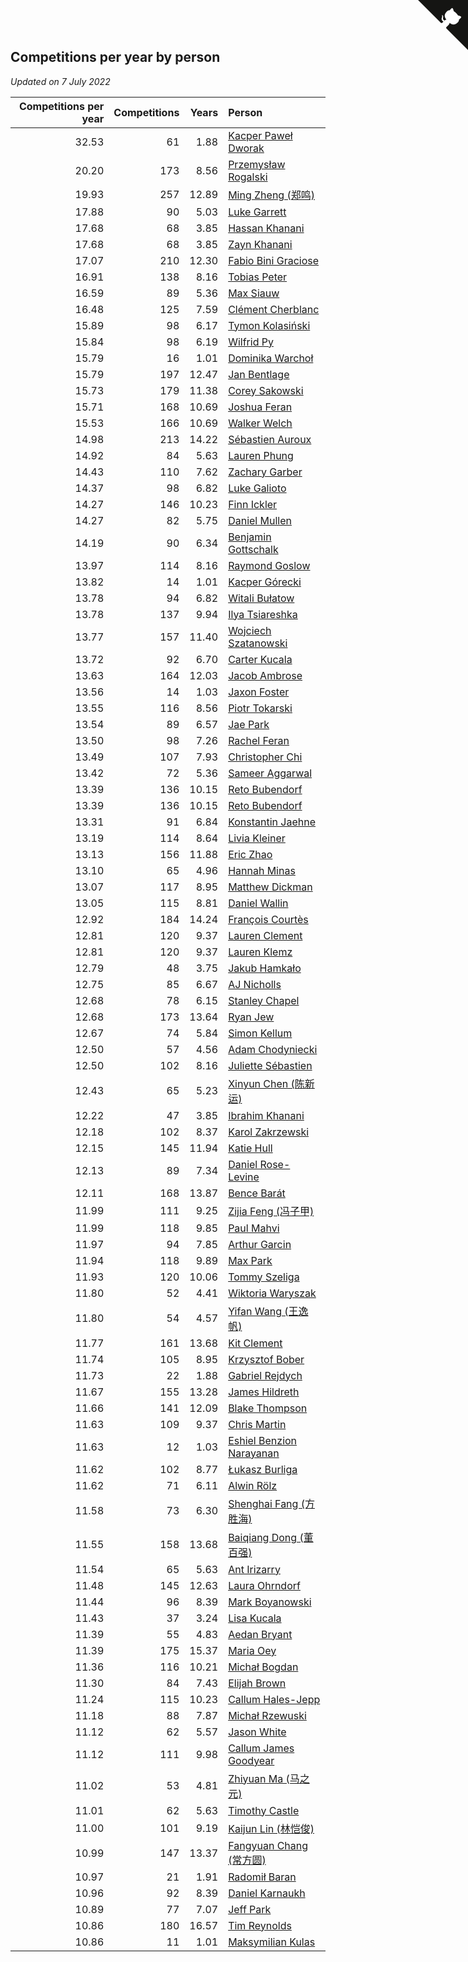 ## Competitions per year by person

*Updated on  7 July 2022*

| Competitions per year | Competitions | Years | Person |
| ---: | ---: | ---: | :--- |
| 32.53 | 61 | 1.88 | [Kacper Paweł Dworak](https://www.worldcubeassociation.org/persons/2020DWOR01) |
| 20.20 | 173 | 8.56 | [Przemysław Rogalski](https://www.worldcubeassociation.org/persons/2013ROGA02) |
| 19.93 | 257 | 12.89 | [Ming Zheng (郑鸣)](https://www.worldcubeassociation.org/persons/2009ZHEN11) |
| 17.88 | 90 | 5.03 | [Luke Garrett](https://www.worldcubeassociation.org/persons/2017GARR05) |
| 17.68 | 68 | 3.85 | [Hassan Khanani](https://www.worldcubeassociation.org/persons/2018KHAN26) |
| 17.68 | 68 | 3.85 | [Zayn Khanani](https://www.worldcubeassociation.org/persons/2018KHAN28) |
| 17.07 | 210 | 12.30 | [Fabio Bini Graciose](https://www.worldcubeassociation.org/persons/2010GRAC02) |
| 16.91 | 138 | 8.16 | [Tobias Peter](https://www.worldcubeassociation.org/persons/2014PETE03) |
| 16.59 | 89 | 5.36 | [Max Siauw](https://www.worldcubeassociation.org/persons/2017SIAU02) |
| 16.48 | 125 | 7.59 | [Clément Cherblanc](https://www.worldcubeassociation.org/persons/2014CHER05) |
| 15.89 | 98 | 6.17 | [Tymon Kolasiński](https://www.worldcubeassociation.org/persons/2016KOLA02) |
| 15.84 | 98 | 6.19 | [Wilfrid Py](https://www.worldcubeassociation.org/persons/2016PYWI01) |
| 15.79 | 16 | 1.01 | [Dominika Warchoł](https://www.worldcubeassociation.org/persons/2021WARC01) |
| 15.79 | 197 | 12.47 | [Jan Bentlage](https://www.worldcubeassociation.org/persons/2010BENT01) |
| 15.73 | 179 | 11.38 | [Corey Sakowski](https://www.worldcubeassociation.org/persons/2011SAKO01) |
| 15.71 | 168 | 10.69 | [Joshua Feran](https://www.worldcubeassociation.org/persons/2011FERA01) |
| 15.53 | 166 | 10.69 | [Walker Welch](https://www.worldcubeassociation.org/persons/2011WELC01) |
| 14.98 | 213 | 14.22 | [Sébastien Auroux](https://www.worldcubeassociation.org/persons/2008AURO01) |
| 14.92 | 84 | 5.63 | [Lauren Phung](https://www.worldcubeassociation.org/persons/2016PHUN02) |
| 14.43 | 110 | 7.62 | [Zachary Garber](https://www.worldcubeassociation.org/persons/2014GARB01) |
| 14.37 | 98 | 6.82 | [Luke Galioto](https://www.worldcubeassociation.org/persons/2015GALI02) |
| 14.27 | 146 | 10.23 | [Finn Ickler](https://www.worldcubeassociation.org/persons/2012ICKL01) |
| 14.27 | 82 | 5.75 | [Daniel Mullen](https://www.worldcubeassociation.org/persons/2016MULL04) |
| 14.19 | 90 | 6.34 | [Benjamin Gottschalk](https://www.worldcubeassociation.org/persons/2016GOTT01) |
| 13.97 | 114 | 8.16 | [Raymond Goslow](https://www.worldcubeassociation.org/persons/2014GOSL01) |
| 13.82 | 14 | 1.01 | [Kacper Górecki](https://www.worldcubeassociation.org/persons/2021GORE01) |
| 13.78 | 94 | 6.82 | [Witali Bułatow](https://www.worldcubeassociation.org/persons/2015BUAT01) |
| 13.78 | 137 | 9.94 | [Ilya Tsiareshka](https://www.worldcubeassociation.org/persons/2012TERE01) |
| 13.77 | 157 | 11.40 | [Wojciech Szatanowski](https://www.worldcubeassociation.org/persons/2011SZAT01) |
| 13.72 | 92 | 6.70 | [Carter Kucala](https://www.worldcubeassociation.org/persons/2015KUCA01) |
| 13.63 | 164 | 12.03 | [Jacob Ambrose](https://www.worldcubeassociation.org/persons/2010AMBR01) |
| 13.56 | 14 | 1.03 | [Jaxon Foster](https://www.worldcubeassociation.org/persons/2021FOST01) |
| 13.55 | 116 | 8.56 | [Piotr Tokarski](https://www.worldcubeassociation.org/persons/2013TOKA01) |
| 13.54 | 89 | 6.57 | [Jae Park](https://www.worldcubeassociation.org/persons/2015PARK24) |
| 13.50 | 98 | 7.26 | [Rachel Feran](https://www.worldcubeassociation.org/persons/2015FERA01) |
| 13.49 | 107 | 7.93 | [Christopher Chi](https://www.worldcubeassociation.org/persons/2014CHIC01) |
| 13.42 | 72 | 5.36 | [Sameer Aggarwal](https://www.worldcubeassociation.org/persons/2017AGGA01) |
| 13.39 | 136 | 10.15 | [Reto Bubendorf](https://www.worldcubeassociation.org/persons/2012BUBE01) |
| 13.39 | 136 | 10.15 | [Reto Bubendorf](https://www.worldcubeassociation.org/persons/2012BUBE01) |
| 13.31 | 91 | 6.84 | [Konstantin Jaehne](https://www.worldcubeassociation.org/persons/2015JAEH01) |
| 13.19 | 114 | 8.64 | [Livia Kleiner](https://www.worldcubeassociation.org/persons/2013KLEI03) |
| 13.13 | 156 | 11.88 | [Eric Zhao](https://www.worldcubeassociation.org/persons/2010ZHAO19) |
| 13.10 | 65 | 4.96 | [Hannah Minas](https://www.worldcubeassociation.org/persons/2017MINA04) |
| 13.07 | 117 | 8.95 | [Matthew Dickman](https://www.worldcubeassociation.org/persons/2013DICK01) |
| 13.05 | 115 | 8.81 | [Daniel Wallin](https://www.worldcubeassociation.org/persons/2013WALL03) |
| 12.92 | 184 | 14.24 | [François Courtès](https://www.worldcubeassociation.org/persons/2008COUR01) |
| 12.81 | 120 | 9.37 | [Lauren Clement](https://www.worldcubeassociation.org/persons/2013KLEM01) |
| 12.81 | 120 | 9.37 | [Lauren Klemz](https://www.worldcubeassociation.org/persons/2013KLEM01) |
| 12.79 | 48 | 3.75 | [Jakub Hamkało](https://www.worldcubeassociation.org/persons/2018HAMK01) |
| 12.75 | 85 | 6.67 | [AJ Nicholls](https://www.worldcubeassociation.org/persons/2015NICH04) |
| 12.68 | 78 | 6.15 | [Stanley Chapel](https://www.worldcubeassociation.org/persons/2016CHAP04) |
| 12.68 | 173 | 13.64 | [Ryan Jew](https://www.worldcubeassociation.org/persons/2008JEWR01) |
| 12.67 | 74 | 5.84 | [Simon Kellum](https://www.worldcubeassociation.org/persons/2016KELL12) |
| 12.50 | 57 | 4.56 | [Adam Chodyniecki](https://www.worldcubeassociation.org/persons/2017CHOD02) |
| 12.50 | 102 | 8.16 | [Juliette Sébastien](https://www.worldcubeassociation.org/persons/2014SEBA01) |
| 12.43 | 65 | 5.23 | [Xinyun Chen (陈新运)](https://www.worldcubeassociation.org/persons/2017CHEN36) |
| 12.22 | 47 | 3.85 | [Ibrahim Khanani](https://www.worldcubeassociation.org/persons/2018KHAN27) |
| 12.18 | 102 | 8.37 | [Karol Zakrzewski](https://www.worldcubeassociation.org/persons/2014ZAKR01) |
| 12.15 | 145 | 11.94 | [Katie Hull](https://www.worldcubeassociation.org/persons/2010HULL01) |
| 12.13 | 89 | 7.34 | [Daniel Rose-Levine](https://www.worldcubeassociation.org/persons/2015ROSE01) |
| 12.11 | 168 | 13.87 | [Bence Barát](https://www.worldcubeassociation.org/persons/2008BARA01) |
| 11.99 | 111 | 9.25 | [Zijia Feng (冯子甲)](https://www.worldcubeassociation.org/persons/2013FENG02) |
| 11.99 | 118 | 9.85 | [Paul Mahvi](https://www.worldcubeassociation.org/persons/2012MAHV01) |
| 11.97 | 94 | 7.85 | [Arthur Garcin](https://www.worldcubeassociation.org/persons/2014GARC27) |
| 11.94 | 118 | 9.89 | [Max Park](https://www.worldcubeassociation.org/persons/2012PARK03) |
| 11.93 | 120 | 10.06 | [Tommy Szeliga](https://www.worldcubeassociation.org/persons/2012SZEL01) |
| 11.80 | 52 | 4.41 | [Wiktoria Waryszak](https://www.worldcubeassociation.org/persons/2018WARY01) |
| 11.80 | 54 | 4.57 | [Yifan Wang (王逸帆)](https://www.worldcubeassociation.org/persons/2017WANY29) |
| 11.77 | 161 | 13.68 | [Kit Clement](https://www.worldcubeassociation.org/persons/2008CLEM01) |
| 11.74 | 105 | 8.95 | [Krzysztof Bober](https://www.worldcubeassociation.org/persons/2013BOBE01) |
| 11.73 | 22 | 1.88 | [Gabriel Rejdych](https://www.worldcubeassociation.org/persons/2020REJD01) |
| 11.67 | 155 | 13.28 | [James Hildreth](https://www.worldcubeassociation.org/persons/2009HILD01) |
| 11.66 | 141 | 12.09 | [Blake Thompson](https://www.worldcubeassociation.org/persons/2010THOM03) |
| 11.63 | 109 | 9.37 | [Chris Martin](https://www.worldcubeassociation.org/persons/2013MART03) |
| 11.63 | 12 | 1.03 | [Eshiel Benzion Narayanan](https://www.worldcubeassociation.org/persons/2021NARA03) |
| 11.62 | 102 | 8.77 | [Łukasz Burliga](https://www.worldcubeassociation.org/persons/2013BURL01) |
| 11.62 | 71 | 6.11 | [Alwin Rölz](https://www.worldcubeassociation.org/persons/2016ROLZ01) |
| 11.58 | 73 | 6.30 | [Shenghai Fang (方胜海)](https://www.worldcubeassociation.org/persons/2016FANG01) |
| 11.55 | 158 | 13.68 | [Baiqiang Dong (董百强)](https://www.worldcubeassociation.org/persons/2008DONG06) |
| 11.54 | 65 | 5.63 | [Ant Irizarry](https://www.worldcubeassociation.org/persons/2016IRIZ02) |
| 11.48 | 145 | 12.63 | [Laura Ohrndorf](https://www.worldcubeassociation.org/persons/2009OHRN01) |
| 11.44 | 96 | 8.39 | [Mark Boyanowski](https://www.worldcubeassociation.org/persons/2014BOYA01) |
| 11.43 | 37 | 3.24 | [Lisa Kucala](https://www.worldcubeassociation.org/persons/2019KUCA01) |
| 11.39 | 55 | 4.83 | [Aedan Bryant](https://www.worldcubeassociation.org/persons/2017BRYA06) |
| 11.39 | 175 | 15.37 | [Maria Oey](https://www.worldcubeassociation.org/persons/2007OEYM01) |
| 11.36 | 116 | 10.21 | [Michał Bogdan](https://www.worldcubeassociation.org/persons/2012BOGD01) |
| 11.30 | 84 | 7.43 | [Elijah Brown](https://www.worldcubeassociation.org/persons/2015BROW03) |
| 11.24 | 115 | 10.23 | [Callum Hales-Jepp](https://www.worldcubeassociation.org/persons/2012HALE01) |
| 11.18 | 88 | 7.87 | [Michał Rzewuski](https://www.worldcubeassociation.org/persons/2014RZEW01) |
| 11.12 | 62 | 5.57 | [Jason White](https://www.worldcubeassociation.org/persons/2016WHIT16) |
| 11.12 | 111 | 9.98 | [Callum James Goodyear](https://www.worldcubeassociation.org/persons/2012GOOD02) |
| 11.02 | 53 | 4.81 | [Zhiyuan Ma (马之元)](https://www.worldcubeassociation.org/persons/2017MAZH04) |
| 11.01 | 62 | 5.63 | [Timothy Castle](https://www.worldcubeassociation.org/persons/2016CAST48) |
| 11.00 | 101 | 9.19 | [Kaijun Lin (林恺俊)](https://www.worldcubeassociation.org/persons/2013LINK01) |
| 10.99 | 147 | 13.37 | [Fangyuan Chang (常方圆)](https://www.worldcubeassociation.org/persons/2009CHAN04) |
| 10.97 | 21 | 1.91 | [Radomił Baran](https://www.worldcubeassociation.org/persons/2020BARA02) |
| 10.96 | 92 | 8.39 | [Daniel Karnaukh](https://www.worldcubeassociation.org/persons/2014KARN02) |
| 10.89 | 77 | 7.07 | [Jeff Park](https://www.worldcubeassociation.org/persons/2015PARK08) |
| 10.86 | 180 | 16.57 | [Tim Reynolds](https://www.worldcubeassociation.org/persons/2005REYN01) |
| 10.86 | 11 | 1.01 | [Maksymilian Kulas](https://www.worldcubeassociation.org/persons/2021KULA02) |


<a href="https://github.com/JustinTimeCuber/wca_statistics" class="github-corner" aria-label="View source on Github"><svg width="80" height="80" viewBox="0 0 250 250" style="fill:#151513; color:#fff; position: absolute; top: 0; border: 0; right: 0;" aria-hidden="true"><path d="M0,0 L115,115 L130,115 L142,142 L250,250 L250,0 Z"></path><path d="M128.3,109.0 C113.8,99.7 119.0,89.6 119.0,89.6 C122.0,82.7 120.5,78.6 120.5,78.6 C119.2,72.0 123.4,76.3 123.4,76.3 C127.3,80.9 125.5,87.3 125.5,87.3 C122.9,97.6 130.6,101.9 134.4,103.2" fill="currentColor" style="transform-origin: 130px 106px;" class="octo-arm"></path><path d="M115.0,115.0 C114.9,115.1 118.7,116.5 119.8,115.4 L133.7,101.6 C136.9,99.2 139.9,98.4 142.2,98.6 C133.8,88.0 127.5,74.4 143.8,58.0 C148.5,53.4 154.0,51.2 159.7,51.0 C160.3,49.4 163.2,43.6 171.4,40.1 C171.4,40.1 176.1,42.5 178.8,56.2 C183.1,58.6 187.2,61.8 190.9,65.4 C194.5,69.0 197.7,73.2 200.1,77.6 C213.8,80.2 216.3,84.9 216.3,84.9 C212.7,93.1 206.9,96.0 205.4,96.6 C205.1,102.4 203.0,107.8 198.3,112.5 C181.9,128.9 168.3,122.5 157.7,114.1 C157.9,116.9 156.7,120.9 152.7,124.9 L141.0,136.5 C139.8,137.7 141.6,141.9 141.8,141.8 Z" fill="currentColor" class="octo-body"></path></svg></a><style>.github-corner:hover .octo-arm{animation:octocat-wave 560ms ease-in-out}@keyframes octocat-wave{0%,100%{transform:rotate(0)}20%,60%{transform:rotate(-25deg)}40%,80%{transform:rotate(10deg)}}@media (max-width:500px){.github-corner:hover .octo-arm{animation:none}.github-corner .octo-arm{animation:octocat-wave 560ms ease-in-out}}</style>
